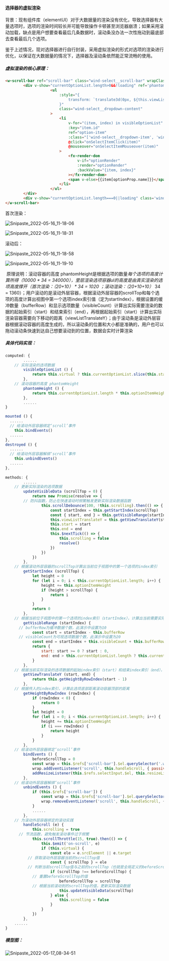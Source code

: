 #### 选择器的虚拟渲染

​		背景：现有组件库（elementUI）对于大数据量的渲染没有优化，导致选择器有大量选项时，选项的渲染时间较长并可能导致操作卡顿甚至浏览器崩溃；如果采用滚动加载，缺点是用户想要查看最后几条数据时，滚动条没办法一次性拖动到最底部去查看最后几个选项。

​		鉴于上述情况，现对选择器进行自行封装，采用虚拟渲染的形式对选项的渲染进行优化，以保证在大数据量的情况下，选择器及滚动条依然能正常流畅的使用。

##### 		虚拟渲染的核心原理：

```html
<w-scroll-bar ref="scroll-bar" class="wind-select__scroll-bar" wrapClass="wind-select__dropdown-wrap">
		<div v-show="currentOptionList.length>0&&!loading" ref='phantom' :style="{height: `${this.phantomHeight}px`}" class="wind-select__dropdown-list">
					<ul
						:style="{
							transform: `translate3d(0px, ${this.viewListTranslateY}px, 0px)`
						}"
						class="wind-select__dropdown-content"
					>
						<li
							v-for="(item, index) in visibleOptionList"
							:key="item.id"
							ref="option-item"
							:class="['wind-select__dropdown-item', 'wind-select__has-title', `wind-select__dropdown-item-${item.id}`, selectItemClasses(item)]"
							@click="onSelectItemClick(item)"
							@mouseover="onSelectItemMouseover(item)"
						>
							<fx-render-dom
								v-if="optionRender"
								:render="optionRender"
								:backValue="{item, index}"
							></fx-render-dom>
							<span v-else>{{item[optionProp.name]}}</span>
						</li>
					</ul>
		</div>
		<div v-show="currentOptionList.length===0||loading" class='wind-select__dropdown-empty'>{{emptyText}}</div>
</w-scroll-bar>
```

首次渲染：

![Snipaste_2022-05-16_11-18-06](https://gitee.com/clarecai/image/raw/master/uploadPic/Snipaste_2022-05-16_11-18-06.png)

![Snipaste_2022-05-16_11-18-31](https://gitee.com/clarecai/image/raw/master/uploadPic/Snipaste_2022-05-16_11-18-31.png)

滚动后：

![Snipaste_2022-05-16_11-18-58](https://gitee.com/clarecai/image/raw/master/uploadPic/Snipaste_2022-05-16_11-18-58.png)

![Snipaste_2022-05-16_11-19-10](https://gitee.com/clarecai/image/raw/master/uploadPic/Snipaste_2022-05-16_11-19-10.png)

​		原理说明：滚动容器的高度 phantomHeight是根据选项的数量*每个选项的高度计算所得（10000 * 34 = 340000），里层渲染选项容器ul的高度是由真实渲染的选项高度撑开（首次渲染：（20+10） * 34 = 1020 ；滚动渲染：（20+10+10）* 34 = 1360）；用户滚动的是滚动外层容器，根据滚动外层容器的scrollTop和每个选项的高度计算出视图中第一个选项index索引值（定为startIndex），根据设置的缓冲数量（bufferRow）和显示选项数量（visibleCount）计算出实际需要渲染的数据的起始索引（start）和结束索引（end），再根据起始索引（start）计算出实际渲染容器需要向下移动的距离（viewListTranslateY）；由于滚动条是滚动外层容器根据滚动容器的高度生成的，所以滚动条的位置和大小都是准确的，用户也可以拖动滚动条快速到达自己想要滚动到的位置，数据会实时计算渲染

##### 		具体代码实现：

```javascript
computed: {
		......
    // 实际渲染的选项数据
		visibleOptionList () {
			return this.virtual ? this.currentOptionList.slice(this.start, this.end) : this.currentOptionList
		},
    // 滚动容器的高度 phantomHeight
		phantomHeight () {
			return this.currentOptionList.length * this.optionItemHeight // 每个选项的高度 34px
		},
		......
}

mounted () {
  ......
  // 给滚动外层容器绑定‘scroll’事件
	this.bindEvents()
  ......
},
destroyed () {
  ......
  // 给滚动外层容器解绑‘scroll’事件
	this.unbindEvents()
  ......
},
    
methods: {
		...... 
    // 更新实际渲染的选项数据
		updateVisibleData (scrollTop = 0) {
			return new Promise(resolve => {
        // 防抖函数，防止在快速滚动时频繁触发更新实际渲染数据函数
				this.scrollDebounce(100, !this.scrolling).then(() => {
					const startIndex = this.getStartIndex(scrollTop)
					const { start, end } = this.getVisibleRange(startIndex)
					this.viewListTranslateY = this.getViewTranslateY(start, end)
					this.start = start
					this.end = end
					this.$nextTick(() => {
						this.scrolling = false
						resolve()
					})
				})
			})
		},
    // 根据滚动外层容器的scrollTop计算出当前位于视图中的第一个选项的index索引
		getStartIndex (scrollTop) {
			let height = 0
			for (let i = 0; i < this.currentOptionList.length; i++) {
				height += this.optionItemHeight
				if (height > scrollTop) {
					return i
				}
			}
			return 0
		},
    // 根据当前位于视图中的第一个选项的index索引（startIndex），计算出当前需要实际渲染的选项数据的起始index索引（start）和结束index索引（end）
		getVisibleRange (startIndex) {
      // bufferRow为缓冲数据个数，此演示中设置为10
			const start = startIndex - this.bufferRow
      // visibleCount为可视选项数据个数，此演示中设置为20
			const end = startIndex + this.visibleCount + this.bufferRow
			return {
				start: start >= 0 ? start : 0,
				end: end > this.currentOptionList.length ? this.currentOptionList.length : end
			}
		},
    // 根据当前实际渲染的选项数据的起始index索引（start）和结束index索引（end），计算出渲染选项容器需要translate-Y的值
		getViewTranslateY (start, end) {
			return this.getHeightByRowIndex(start - 1)
		},
    // 根据传入的index索引，计算此选项底部距离滚动容器顶部的距离
		getHeightByRowIndex (rowIndex) {
			if (rowIndex < 0) {
				return 0
			}
			let height = 0
			for (let i = 0; i < this.currentOptionList.length; i++) {
				height += this.optionItemHeight
				if (i === rowIndex) {
					return height
				}
			}
		},
    // 给滚动外层容器绑定‘scroll’事件
		bindEvents () {
			beforeScrollTop = 0
			const wrap = this.$refs['scroll-bar'].$el.querySelector('.wind-select__dropdown-wrap')
			wrap.addEventListener('scroll', this.handleScroll, { passive: true })
			addResizeListener(this.$refs.selectInput.$el, this.resizeListener)
		},
    // 给滚动外层容器解绑‘scroll’事件
		unbindEvents () {
			if (this.$refs['scroll-bar']) {
				const wrap = this.$refs['scroll-bar'].$el.querySelector('.wind-select__dropdown-wrap')
				wrap.removeEventListener('scroll', this.handleScroll, { passive: true })
			}
			......
		},
    // 为滚动外层容器绑定的滚动实践
		handleScroll (e) {
			this.scrolling = true
      // 节流函数，避免触发滚动事件过于频繁
			this.scrollThrottle(15, true).then(() => {
				this.$emit('on-scroll', e)
				if (this.virtual) {
					const ele = e.srcElement || e.target
          // 获取滚动外层容器当前的scrollTop值
					const { scrollTop } = ele
          // 判断当前scrollTop值与之前的scrollTop（也就是全局定义的beforeScrollTop）的值是否相同，判断是否进行了视图滚动
					if (scrollTop !== beforeScrollTop) {
            // 重置beforeScrollTop的值
						beforeScrollTop = scrollTop
            // 根据当前滚动到的scrollTop的值，更新实际渲染数据
						this.updateVisibleData(scrollTop)
					} else {
						this.scrolling = false
					}
				}
			})
		},
    ......
}

```

##### 模型图：

![Snipaste_2022-05-17_08-34-51](https://gitee.com/clarecai/image/raw/master/uploadPic/Snipaste_2022-05-17_08-34-51.png)
